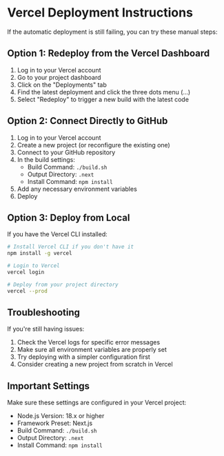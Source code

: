 # Vercel Deployment Instructions

If the automatic deployment is still failing, you can try these manual steps:

## Option 1: Redeploy from the Vercel Dashboard

1. Log in to your Vercel account
2. Go to your project dashboard
3. Click on the "Deployments" tab
4. Find the latest deployment and click the three dots menu (...)
5. Select "Redeploy" to trigger a new build with the latest code

## Option 2: Connect Directly to GitHub

1. Log in to your Vercel account
2. Create a new project (or reconfigure the existing one)
3. Connect to your GitHub repository
4. In the build settings:
   - Build Command: `./build.sh`
   - Output Directory: `.next`
   - Install Command: `npm install`
5. Add any necessary environment variables
6. Deploy

## Option 3: Deploy from Local

If you have the Vercel CLI installed:

```bash
# Install Vercel CLI if you don't have it
npm install -g vercel

# Login to Vercel
vercel login

# Deploy from your project directory
vercel --prod
```

## Troubleshooting

If you're still having issues:

1. Check the Vercel logs for specific error messages
2. Make sure all environment variables are properly set
3. Try deploying with a simpler configuration first
4. Consider creating a new project from scratch in Vercel

## Important Settings

Make sure these settings are configured in your Vercel project:

- Node.js Version: 18.x or higher
- Framework Preset: Next.js
- Build Command: `./build.sh`
- Output Directory: `.next`
- Install Command: `npm install`
